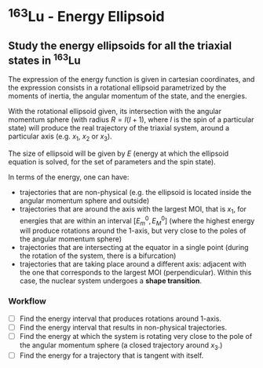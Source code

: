 # $^{163}$Lu - Energy Ellipsoid

## Study the energy ellipsoids for all the triaxial states in $^{163}$Lu

The expression of the energy function is given in cartesian coordinates, and the expression consists in a rotational ellipsoid parametrized by the moments of inertia, the angular momentum of the state, and the energies.

With the rotational ellipsoid given, its intersection with the angular momentum sphere (with radius $R=I(I+1)$, where $I$ is the spin of a particular state) will produce the real trajectory of the triaxial system, around a particular axis (e.g. $x_1$, $x_2$ or $x_3$).

The size of ellipsoid will be given by $E$ (energy at which the ellipsoid equation is solved, for the set of parameters and the spin state).

In terms of the energy, one can have:

* trajectories that are non-physical (e.g. the ellipsoid is located inside the angular momentum sphere and outside)
* trajectories that are around the axis with the largest MOI, that is $x_1$, for energies that are within an interval $[E_{m}^0,E_{M}^0]$ (where the highest energy will produce rotations around the 1-axis, but very close to the poles of the angular momentum sphere)
* trajectories that are intersecting at the equator in a single point (during the rotation of the system, there is a bifurcation)
* trajectories that are taking place around a different axis: adjacent with the one that corresponds to the largest MOI (perpendicular). Within this case, the nuclear system undergoes a **shape transition**.

### Workflow

 - [ ] Find the energy interval that produces rotations around 1-axis.
 - [ ] Find the energy interval that results in non-physical trajectories.
 - [ ] Find the energy at which the system is rotating very close to the pole of the angular momentum sphere (a closed trajectory around $x_3$.)
 - [ ] Find the energy for a trajectory that is tangent with itself.